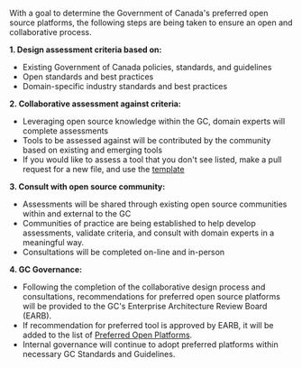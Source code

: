 
With a goal to determine the Government of Canada's preferred open source platforms, the following steps are being taken to ensure an open and collaborative process. 

**1. Design assessment criteria based on:**
 - Existing Government of Canada policies, standards, and guidelines
 - Open standards and best practices 
 - Domain-specific industry standards and best practices 
  
**2. Collaborative assessment against criteria:**
 - Leveraging open source knowledge within the GC, domain experts will complete assessments 
 - Tools to be assessed against will be contributed by the community based on existing and emerging tools 
 - If you would like to assess a tool that you don't see listed, make a pull request for a new file, and use the [template](https://github.com/canada-ca/Open_First_Whitepaper/blob/master/Assessments/Template.md) 

**3. Consult with open source community:** 
 - Assessments will be shared through existing open source communities within and external to the GC 
 - Communities of practice are being established to help develop assessments, validate criteria, and consult with domain experts in a meaningful way. 
 - Consultations will be completed on-line and in-person 
 
 **4. GC Governance:**
  - Following the completion of the collaborative design process and consultations, recommendations for preferred open source platforms will be provided to the GC's Enterprise Architecture Review Board (EARB). 
  - If recommendation for preferred tool is approved by EARB, it will be added to the list of [Preferred Open Platforms](https://github.com/canada-ca/Open_First_Whitepaper/blob/master/9_Preferred_Open_Platforms.md). 
 - Internal governance will continue to adopt preferred platforms within necessary GC Standards and Guidelines. 
